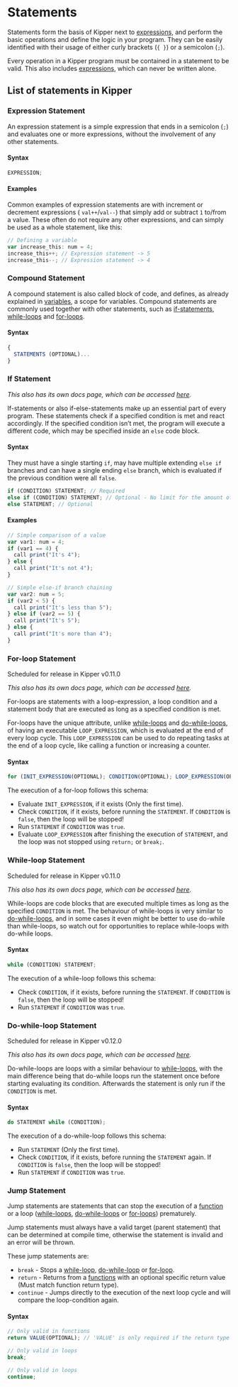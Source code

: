 # Statements

Statements form the basis of Kipper next to [expressions](./expressions.html), and perform the basic operations and
define the logic in your program. They can be easily identified with their usage of either curly brackets (`{ }`) or a
semicolon (`;`).

Every operation in a Kipper program must be contained in a statement to be valid. This also includes
[expressions](./expressions.html), which can never be written alone.

## List of statements in Kipper

### Expression Statement

An expression statement is a simple expression that ends in a semicolon (`;`) and evaluates one or more expressions,
without the involvement of any other statements.

#### Syntax

```ts
EXPRESSION;
```

#### Examples

Common examples of expression statements are with increment or decrement expressions ( `val++`/`val--`) that simply add
or subtract `1` to/from a value. These often do not require any other expressions, and can simply be used as a whole
statement, like this:

```ts
// Defining a variable
var increase_this: num = 4;
increase_this++; // Expression statement -> 5
increase_this--; // Expression statement -> 4
```

### Compound Statement

A compound statement is also called block of code, and defines, as already explained in [variables](./variables.html),
a scope for variables. Compound statements are commonly used together with other statements, such as
[if-statements](./if-statement.html), [while-loops](./while-loop.html) and [for-loops](./for-loop.html).

#### Syntax

```ts
{
  STATEMENTS (OPTIONAL)...
}
```

### If Statement

_This also has its own docs page, which can be accessed [here](./if-statement.html)._

If-statements or also if-else-statements make up an essential part of every program. These statements check if a
specified condition is met and react accordingly. If the specified condition isn’t met, the program will execute a
different code, which may be specified inside an `else` code block.

#### Syntax

They must have a single starting `if`, may have multiple extending `else if` branches and can have a single ending `else` branch, which is evaluated if the previous condition were all `false`.

```ts
if (CONDITION) STATEMENT; // Required
else if (CONDITION) STATEMENT; // Optional - No limit for the amount of 'else if' branches
else STATEMENT; // Optional
```

#### Examples

```ts
// Simple comparison of a value
var var1: num = 4;
if (var1 == 4) {
  call print("It's 4");
} else {
  call print("It's not 4");
}

// Simple else-if branch chaining
var var2: num = 5;
if (var2 < 5) {
  call print("It's less than 5");
} else if (var2 == 5) {
  call print("It's 5");
} else {
  call print("It's more than 4");
}
```

### For-loop Statement

<p class="red-highlight-text">
  Scheduled for release in Kipper v0.11.0
</p>

_This also has its own docs page, which can be accessed [here](./for-loop.html)._

For-loops are statements with a loop-expression, a loop condition and a statement body that are executed as long as a
specified condition is met.

For-loops have the unique attribute, unlike [while-loops](./while-loop.html) and [do-while-loops](./do-while-loop.html),
of having an executable `LOOP_EXPRESSION`, which is evaluated at the end of every loop cycle. This `LOOP_EXPRESSION` can
be used to do repeating tasks at the end of a loop cycle, like calling a function or increasing a counter.

#### Syntax

```ts
for (INIT_EXPRESSION(OPTIONAL); CONDITION(OPTIONAL); LOOP_EXPRESSION(OPTIONAL)) STATEMENT;
```

The execution of a for-loop follows this schema:

- Evaluate `INIT_EXPRESSION`, if it exists (Only the first time).
- Check `CONDITION`, if it exists, before running the `STATEMENT`. If `CONDITION` is `false`, then the loop will be stopped!
- Run `STATEMENT` if `CONDITION` was `true`.
- Evaluate `LOOP_EXPRESSION` after finishing the execution of `STATEMENT`, and the loop was not stopped using `return;` or `break;`.

### While-loop Statement

<p class="red-highlight-text">
  Scheduled for release in Kipper v0.11.0
</p>

_This also has its own docs page, which can be accessed [here](./while-loop.html)._

While-loops are code blocks that are executed multiple times as long as the specified `CONDITION` is met. The behaviour
of while-loops is very similar to [do-while-loops](./do-while-loop.html), and in some cases it even might be better to
use do-while than while-loops, so watch out for opportunities to replace while-loops with do-while loops.

#### Syntax

```ts
while (CONDITION) STATEMENT;
```

The execution of a while-loop follows this schema:

- Check `CONDITION`, if it exists, before running the `STATEMENT`. If `CONDITION` is `false`, then the loop will be stopped!
- Run `STATEMENT` if `CONDITION` was `true`.

### Do-while-loop Statement

<p class="red-highlight-text">
  Scheduled for release in Kipper v0.12.0
</p>

_This also has its own docs page, which can be accessed [here](./do-while-loop.html)._

Do-while-loops are loops with a similar behaviour to [while-loops](./while-loop.html), with the main difference being
that do-while loops run the statement once before starting evaluating its condition. Afterwards the
statement is only run if the `CONDITION` is met.

#### Syntax

```ts
do STATEMENT while (CONDITION);
```

The execution of a do-while-loop follows this schema:

- Run `STATEMENT` (Only the first time).
- Check `CONDITION`, if it exists, before running the `STATEMENT` again. If `CONDITION` is `false`, then the loop will
  be stopped!
- Run `STATEMENT` if `CONDITION` was `true`.

### Jump Statement

Jump statements are statements that can stop the execution of a [function](./functions.html) or a loop
([while-loops](./while-loop.html), [do-while-loops](./do-while-loop.html) or [for-loops](./for-loop.html))
prematurely.

Jump statements must always have a valid target (parent statement) that can be determined at compile time, otherwise
the statement is invalid and an error will be thrown.

These jump statements are:

- `break` \- Stops a [while-loop](./while-loop.html), [do-while-loop](./do-while-loop.html) or [for-loop](./for-loop.html).
- `return` \- Returns from a [functions](./functions.html) with an optional specific return value (Must match function return type).
- `continue` \- Jumps directly to the execution of the next loop cycle and will compare the loop-condition again.

#### Syntax

```ts
// Only valid in functions
return VALUE(OPTIONAL); // 'VALUE' is only required if the return type of the function is not 'void'

// Only valid in loops
break;

// Only valid in loops
continue;
```
